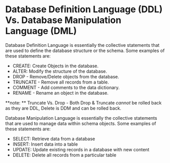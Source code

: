 

# Database Definition Language (DDL) Vs. Database Manipulation Language (DML)

Database Definition Language is essentially the collective statements that are used to define the database structure or the schema.
Some examples of these statements are:

- CREATE: Create Objects in the database.
- ALTER: Modify the structure of the database.
- DROP - Remove/Delete objects from the database.
- TRUNCATE - Remove all records from a table.
- COMMENT - Add comments to the data dictionary.
- RENAME - Rename an object in the database.
    
**note: ** Truncate Vs. Drop - Both Drop & Truncate *cannot* be rolled back as they are DDL, Delete is DDM and can be rolled back.

Database Manipulation Language is essentially the collective statements that are used to manage data within schema objects. 
Some examples of these statements are:

- SELECT: Retrieve data from a database
- INSERT: Insert data into a table 
- UPDATE: Update existing records in a database with new content
- DELETE: Delete all records from a particular table 
